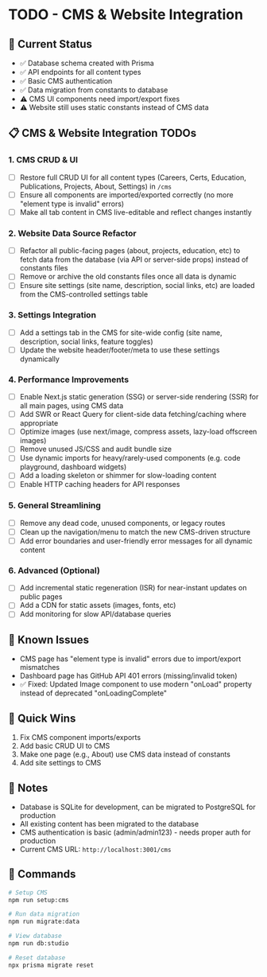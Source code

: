 # TODO - CMS & Website Integration

## 🎯 Current Status
- ✅ Database schema created with Prisma
- ✅ API endpoints for all content types
- ✅ Basic CMS authentication
- ✅ Data migration from constants to database
- ⚠️ CMS UI components need import/export fixes
- ⚠️ Website still uses static constants instead of CMS data

## 📋 CMS & Website Integration TODOs

### 1. **CMS CRUD & UI** 
- [ ] Restore full CRUD UI for all content types (Careers, Certs, Education, Publications, Projects, About, Settings) in `/cms`
- [ ] Ensure all components are imported/exported correctly (no more "element type is invalid" errors)
- [ ] Make all tab content in CMS live-editable and reflect changes instantly

### 2. **Website Data Source Refactor**
- [ ] Refactor all public-facing pages (about, projects, education, etc) to fetch data from the database (via API or server-side props) instead of constants files
- [ ] Remove or archive the old constants files once all data is dynamic
- [ ] Ensure site settings (site name, description, social links, etc) are loaded from the CMS-controlled settings table

### 3. **Settings Integration**
- [ ] Add a settings tab in the CMS for site-wide config (site name, description, social links, feature toggles)
- [ ] Update the website header/footer/meta to use these settings dynamically

### 4. **Performance Improvements**
- [ ] Enable Next.js static generation (SSG) or server-side rendering (SSR) for all main pages, using CMS data
- [ ] Add SWR or React Query for client-side data fetching/caching where appropriate
- [ ] Optimize images (use next/image, compress assets, lazy-load offscreen images)
- [ ] Remove unused JS/CSS and audit bundle size
- [ ] Use dynamic imports for heavy/rarely-used components (e.g. code playground, dashboard widgets)
- [ ] Add a loading skeleton or shimmer for slow-loading content
- [ ] Enable HTTP caching headers for API responses

### 5. **General Streamlining**
- [ ] Remove any dead code, unused components, or legacy routes
- [ ] Clean up the navigation/menu to match the new CMS-driven structure
- [ ] Add error boundaries and user-friendly error messages for all dynamic content

### 6. **Advanced (Optional)**
- [ ] Add incremental static regeneration (ISR) for near-instant updates on public pages
- [ ] Add a CDN for static assets (images, fonts, etc)
- [ ] Add monitoring for slow API/database queries

## 🐛 Known Issues
- CMS page has "element type is invalid" errors due to import/export mismatches
- Dashboard page has GitHub API 401 errors (missing/invalid token)
- ✅ Fixed: Updated Image component to use modern "onLoad" property instead of deprecated "onLoadingComplete"

## 🚀 Quick Wins
1. Fix CMS component imports/exports
2. Add basic CRUD UI to CMS
3. Make one page (e.g., About) use CMS data instead of constants
4. Add site settings to CMS

## 📝 Notes
- Database is SQLite for development, can be migrated to PostgreSQL for production
- All existing content has been migrated to the database
- CMS authentication is basic (admin/admin123) - needs proper auth for production
- Current CMS URL: `http://localhost:3001/cms`

## 🔧 Commands
```bash
# Setup CMS
npm run setup:cms

# Run data migration
npm run migrate:data

# View database
npm run db:studio

# Reset database
npx prisma migrate reset
``` 